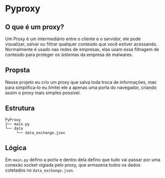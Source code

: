 # Pyproxy

## O que é um proxy?

Um Proxy é um intermediário entre o cliente e o servidor, ele pode visualizar, salvar ou filtrar qualquer conteúdo que você estiver acessando.
Normalmente é usado nas redes de empresas, elas usam essa filtragem de conteúdo para proteger os sistemas da empresa de malwares.

## Propsta

Nesse projeto eu crio um proxy que salva toda troca de informações, mas para simplifica-lo eu limitei ele a apenas uma porta do navegador, criando assim o proxy mais simples possível.

## Estrutura

```
PyProxy
├── main.py
└── data
     └── data_exchange.json
```

## Lógica

Em ```main.py``` defino a porta e dentro dela defino que tudo vai passar por uma conexão socket vigiada pelo proxy, que armazena todos os dados coletados no ```data_exchange.json```.
